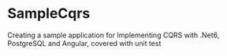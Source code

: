 # SampleCqrs
Creating a sample application for Implementing CQRS with .Net6, PostgreSQL and Angular, covered with unit test

